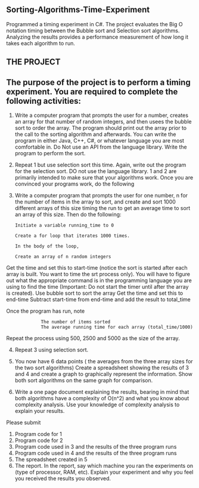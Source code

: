 ## Sorting-Algorithms-Time-Experiment
Programmed a timing experiment in C#.  The project evaluates the Big O notation timing between the Bubble sort and Selection sort algorithms. Analyzing the results provides a performance measurement of how long it takes each algorithm to run.


## THE PROJECT
## The purpose of the project is to perform a timing experiment. You are required to complete the following activities:

1.	Write a computer program that prompts the user for a number, creates an array for that number of random integers, and then usees the bubble sort to order the     array. The program should print out the array prior to the call to the sorting algorithm and afterwards. You can write the program in either Java, C++, C#, or whatever language you are most comfortable in. Do Not use an API from the language library. Write the program to perform the sort.

2.	Repeat 1 but use selection sort this time. Again, write out the program for the selection sort. DO not use the language library.
1 and 2 are primarily intended to make sure that your algorithms work.
Once you are convinced your programs work, do the following

3.	Write a computer program that prompts the user for one number, n for the number of items in the array to sort, and create and sort 1000 different arrays of this size timing the run to get an average time to sort an array of this size. Then do the following:

        Initiate a variable running_time to 0

        Create a for loop that iterates 1000 times.

        In the body of the loop,

        Create an array of n random integers

Get the time and set this to start-time (notice the sort is started after each array is built. You want to time the srt process only). You will have to figure out what the appropriate command is in the programming language you are using to find the time (Important: Do not start the timer until after the array is created).
Use bubble sort to sort the array
Get the time and set this to end-time Subtract start-time from end-time and add the result to total_time

Once the program has run, note 

                 The number of items sorted   
                 The average running time for each array (total_time/1000)

Repeat the process using 500, 2500 and 5000 as the size of the array. 

4.	Repeat 3 using selection sort.

5.	You now have 6 data points ( the averages from the three array sizes for the two sort algorithms) Create a spreadsheet showing the results of 3 and 4 and create a graph to graphically represent the information. Show both sort algorithms on the same graph for comparison.

6.	Write a one page document explaining the results, bearing in mind that both algorithms have a complexity of O(n^2) and what you know about complexity analysis. Use your knowledge of complexity analysis to explain your results.

Please submit
1.	Program code for 1 
2.	Program code for 2 
3.	Program code used in 3 and the results of the three program runs
4.	Program code used in 4 and the results of the three program runs
5.	The spreadsheet created in 5
6.	The report. In the report, say which machine you ran the experiments on (type of processor, RAM, etc). Explain your experiment and why you feel you received the results you observed.

